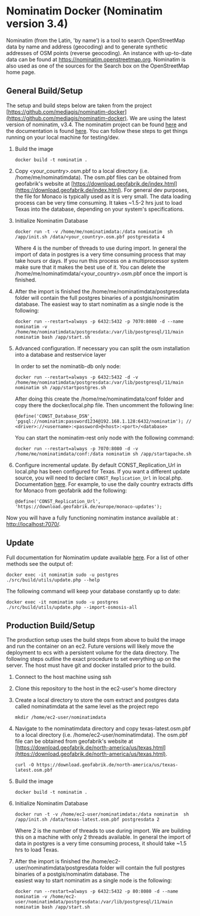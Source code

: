 # Nominatim Docker (Nominatim version 3.4)
Nominatim (from the Latin, 'by name') is a tool to search OpenStreetMap data by name and address (geocoding) and to generate synthetic addresses of OSM points (reverse geocoding). An instance with up-to-date data can be found at https://nominatim.openstreetmap.org. Nominatim is also used as one of the sources for the Search box on the OpenStreetMap home page.

## General Build/Setup
The setup and build steps below are taken from the project [https://github.com/mediagis/nominatim-docker](https://github.com/mediagis/nominatim-docker).
We are using the latest version of nominatim, v3.4. The nominatim project can be found [here](https://github.com/osm-search/Nominatim) and the documentation is found [here](https://nominatim.org/release-docs/develop/). You can follow these steps to get things running on your local machine for testing/dev.

1. Build the image

   ```
   docker build -t nominatim .
   ```

1. Copy <your_country>.osm.pbf to a local directory (i.e. /home/me/nominatimdata). The osm.pbf files can be obtained from
   geofabrik's website at [https://download.geofabrik.de/index.html](https://download.geofabrik.de/index.html). For general
   dev purposes, the file for Monaco is typically used as it is very small. The data loading process can be very time consuming.
   It takes ~1.5-2 hrs just to load Texas into the database, depending on your system's specifications.

1. Initialize Nominatim Database

   ```
   docker run -t -v /home/me/nominatimdata:/data nominatim  sh /app/init.sh /data/<your_country>.osm.pbf postgresdata 4
   ```
   Where 4 is the number of threads to use during import. In general the import of data in postgres is a very time consuming
   process that may take hours or days. If you run this process on a multiprocessor system make sure that it makes the best use
   of it. You can delete the /home/me/nominatimdata/<your_country>.osm.pbf once the import is finished.


1. After the import is finished the /home/me/nominatimdata/postgresdata folder will contain the full postgres binaries of
   a postgis/nominatim database. The easiest way to start nominatim as a single node is the following:

   ```
   docker run --restart=always -p 6432:5432 -p 7070:8080 -d --name nominatim -v /home/me/nominatimdata/postgresdata:/var/lib/postgresql/11/main nominatim bash /app/start.sh
   ```

1. Advanced configuration. If necessary you can split the osm installation into a database and restservice layer

   In order to set the nominatib-db only node:

   ```
   docker run --restart=always -p 6432:5432 -d -v /home/me/nominatimdata/postgresdata:/var/lib/postgresql/11/main nominatim sh /app/startpostgres.sh
   ```
   After doing this create the /home/me/nominatimdata/conf folder and copy there the docker/local.php file. Then uncomment the following line:

   ```
   @define('CONST_Database_DSN', 'pgsql://nominatim:password1234@192.168.1.128:6432/nominatim'); // <driver>://<username>:<password>@<host>:<port>/<database>
   ```

   You can start the nominatim-rest only node with the following command:

   ```
   docker run --restart=always -p 7070:8080 -d -v /home/me/nominatimdata/conf:/data nominatim sh /app/startapache.sh
   ```

1. Configure incremental update. By default CONST_Replication_Url in local.php has been configured for Texas.
   If you want a different update source, you will need to declare `CONST_Replication_Url` in local.php. Documentation [here](https://github.com/openstreetmap/Nominatim/blob/master/docs/admin/Import-and-Update.md#updates). For example, to use the daily country extracts diffs for Monaco from geofabrik add the following:

   ```
   @define('CONST_Replication_Url', 'https://download.geofabrik.de/europe/monaco-updates');
   ```

  Now you will have a fully functioning nominatim instance available at : [http://localhost:7070/](http://localhost:7070).


## Update

Full documentation for Nominatim update available [here](https://github.com/openstreetmap/Nominatim/blob/master/docs/admin/Import-and-Update.md#updates). For a list of other methods see the output of:

  ```
  docker exec -it nominatim sudo -u postgres ./src/build/utils/update.php --help
  ```

The following command will keep your database constantly up to date:

  ```
  docker exec -it nominatim sudo -u postgres ./src/build/utils/update.php --import-osmosis-all
  ```
## Production Build/Setup

The production setup uses the build steps from above to build the image and run the container on an ec2. Future versions will likely move the deployment to ecs with a persistent volume for the data directory. The following steps outline the exact procedure to set everything up on the server. The host must have git and docker installed prior to the build.

1. Connect to the host machine using ssh

1. Clone this repository to the host in the ec2-user's home directory

1. Create a local directory to store the osm extract and postgres data called nominatimdata at the same level as the project repo

   ```
   mkdir /home/ec2-user/nominatimdata
   ```

1. Navigate to the nominatimdata directory and copy texas-latest.osm.pbf to a local directory (i.e. /home/ec2-user/nominatimdata). The osm.pbf file can be obtained from
   geofabrik's website at [https://download.geofabrik.de/north-america/us/texas.html](https://download.geofabrik.de/north-america/us/texas.html).

   ```
   curl -O https://download.geofabrik.de/north-america/us/texas-latest.osm.pbf
   ```
   
1. Build the image

   ```
   docker build -t nominatim .
   ```

1. Initialize Nominatim Database

   ```
   docker run -t -v /home/ec2-user/nominatimdata:/data nominatim  sh /app/init.sh /data/texas-latest.osm.pbf postgresdata 2
   ```
   Where 2 is the number of threads to use during import. We are building this on a machine with only 2 threads available. In general the import of data in postgres is a very time consuming process, it should take ~1.5 hrs to load Texas.

1. After the import is finished the /home/ec2-user/nominatimdata/postgresdata folder will contain the full postgres binaries of a postgis/nominatim database. The   
   easiest way to start nominatim as a single node is the following:

   ```
   docker run --restart=always -p 6432:5432 -p 80:8080 -d --name nominatim -v /home/ec2-user/nominatimdata/postgresdata:/var/lib/postgresql/11/main nominatim bash /app/start.sh
   ```